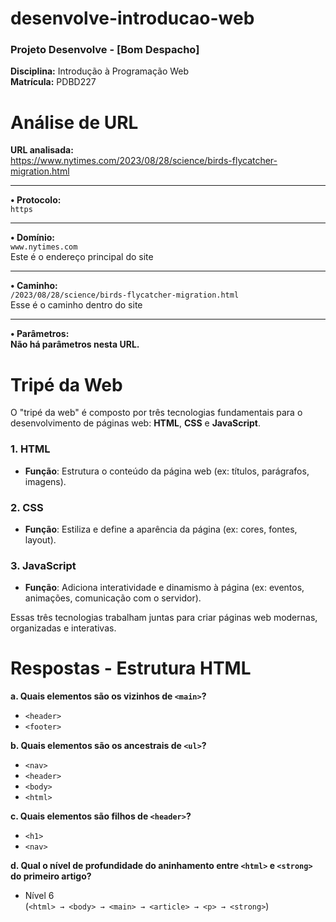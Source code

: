 # desenvolve-introducao-web

### Projeto Desenvolve - [Bom Despacho]

**Disciplina:** Introdução à Programação Web  
**Matrícula:** PDBD227

  # Análise de URL

**URL analisada:**  
https://www.nytimes.com/2023/08/28/science/birds-flycatcher-migration.html

---

**• Protocolo:**  
`https`  


---

**• Domínio:**  
`www.nytimes.com`  
Este é o endereço principal do site 

---

**• Caminho:**  
`/2023/08/28/science/birds-flycatcher-migration.html`  
Esse é o caminho dentro do site

---

**• Parâmetros:**  
**Não há parâmetros nesta URL.**  

# Tripé da Web

O "tripé da web" é composto por três tecnologias fundamentais para o desenvolvimento de páginas web: **HTML**, **CSS** e **JavaScript**.

### 1. HTML
- **Função**: Estrutura o conteúdo da página web (ex: títulos, parágrafos, imagens).
  
### 2. CSS
- **Função**: Estiliza e define a aparência da página (ex: cores, fontes, layout).

### 3. JavaScript
- **Função**: Adiciona interatividade e dinamismo à página (ex: eventos, animações, comunicação com o servidor).

Essas três tecnologias trabalham juntas para criar páginas web modernas, organizadas e interativas.

# Respostas - Estrutura HTML

**a. Quais elementos são os vizinhos de `<main>`?**  
- `<header>`  
- `<footer>`

**b. Quais elementos são os ancestrais de `<ul>`?**  
- `<nav>`  
- `<header>`  
- `<body>`  
- `<html>`

**c. Quais elementos são filhos de `<header>`?**  
- `<h1>`  
- `<nav>`

**d. Qual o nível de profundidade do aninhamento entre `<html>` e `<strong>` do primeiro artigo?**  
- Nível 6  
  (`<html> → <body> → <main> → <article> → <p> → <strong>`)


